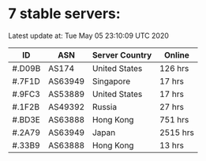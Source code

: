 # 7 stable servers:

Latest update at: Tue May 05 23:10:09 UTC 2020

| ID | ASN | Server Country | Online |
| -- | --- | -------------- | ------ |
| #.D09B | AS174 | United States | 126 hrs |
| #.7F1D | AS63949 | Singapore | 17 hrs |
| #.9FC3 | AS53889 | United States | 17 hrs |
| #.1F2B | AS49392 | Russia | 27 hrs |
| #.BD3E | AS63888 | Hong Kong | 751 hrs |
| #.2A79 | AS63949 | Japan | 2515 hrs |
| #.33B9 | AS63888 | Hong Kong | 13 hrs |

